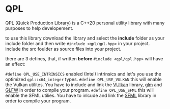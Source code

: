 # QPL 
QPL (Quick Production Library) is a C++20 personal utility library with many purposes to help developement.

to use this library download the library and select the **include** folder as your include folder and then write `#include <qpl/qpl.hpp>` in your project.
include the src foulder as source files into your project.

there are 3 defines, that, if written **before** `#include <qpl/qpl.hpp>` will have an effect:

`#define QPL_USE_INTRINSICS` enabled (Intel) intrinsics and let's you use the optimized `qpl::x64_integer` types.
`#define QPL_USE_VULKAN` this will enable the Vulkan utilites. You have to include and link the [VUlkan](https://www.khronos.org/vulkan/) library, [glm](https://glm.g-truc.net/0.9.9/index.html) and [GLFW](https://www.glfw.org/) in order to compile your program.
`#define QPL_USE_SFML` this will enable the SFML utilies. You have to inlcude and link the [SFML](https://www.sfml-dev.org/) library in order to compile your program.
